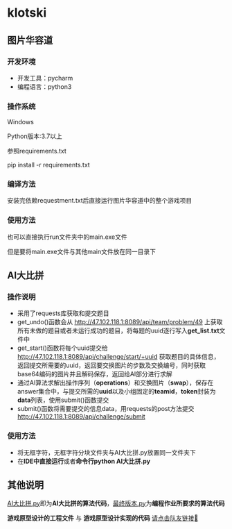 # klotski

## 图片华容道

### 开发环境

- 开发工具：pycharm
- 编程语言：python3

###  操作系统

  Windows

  Python版本:3.7以上

  参照requirements.txt

  pip install -r requirements.txt

### **编译方法**

  安装完依赖requestment.txt后直接运行图片华容道中的整个游戏项目

### **使用方法**

  也可以直接执行run文件夹中的main.exe文件

  但是要将main.exe文件与其他main文件放在同一目录下



## AI大比拼

### 操作说明

- 采用了requests库获取和提交题目
- get_undo()函数会从 http://47.102.118.1:8089/api/team/problem/49 上获取所有未做的题目或者未运行成功的题目，将每题的uuid逐行写入**get_list.txt**文件中
- get_start()函数将每个uuid提交给 http://47.102.118.1:8089/api/challenge/start/+uuid  获取题目的具体信息，返回提交所需要的uuid，返回要交换图片的步数及交换编号，同时获取base64编码的图片并且解码保存，返回给AI部分进行求解
- 通过AI算法求解出操作序列（**operations**）和交换图片（**swap**），保存在answer集合中，与提交所需的**uuid**以及小组固定的**teamid**，**token**封装为**data**列表，使用submit()函数提交
- submit()函数将需要提交的信息data，用requests的post方法提交 http://47.102.118.1:8089/api/challenge/submit 

### 使用方法

- 将无框字符，无框字符分块文件夹与AI大比拼.py放置同一文件夹下
- 在**IDE中直接运行**或者**命令行python AI大比拼.py** 



## 其他说明

[AI大比拼.py](https://github.com/Leo-Rosemary/klotski/blob/main/AI大比拼.py)即为**AI大比拼的算法代码**，[最终版本.py](https://github.com/Leo-Rosemary/klotski/blob/main/最终版本.py)为**编程作业所要求的算法代码**

**游戏原型设计的工程文件** 与 **游戏原型设计实现的代码**  [请点击队友链接🔗](https://github.com/baiweidou/klotski)